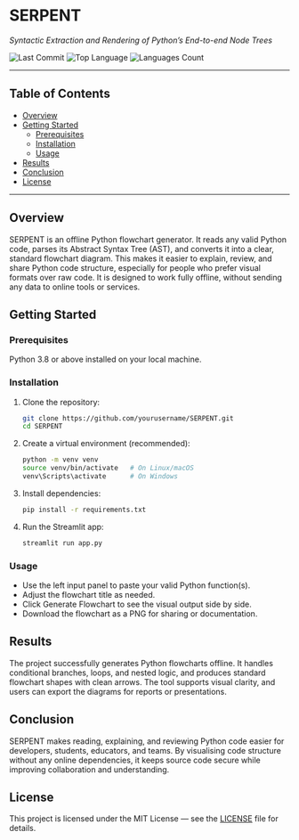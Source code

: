 # SERPENT

*Syntactic Extraction and Rendering of Python’s End-to-end Node Trees*

![Last Commit](https://img.shields.io/github/last-commit/Asifdotexe/SERPENT)
![Top Language](https://img.shields.io/github/languages/top/Asifdotexe/SERPENT)
![Languages Count](https://img.shields.io/github/languages/count/Asifdotexe/SERPENT)

---

## Table of Contents

- [Overview](#overview)
- [Getting Started](#getting-started)  
  - [Prerequisites](#prerequisites)  
  - [Installation](#installation)  
  - [Usage](#usage)
- [Results](#results)
- [Conclusion](#conclusion)
- [License](#license)

---

## Overview

SERPENT is an offline Python flowchart generator. It reads any valid Python code, parses its Abstract Syntax Tree (AST), and converts it into a clear, standard flowchart diagram. This makes it easier to explain, review, and share Python code structure, especially for people who prefer visual formats over raw code. It is designed to work fully offline, without sending any data to online tools or services.

## Getting Started

### Prerequisites
Python 3.8 or above installed on your local machine.

### Installation

1. Clone the repository:  
   ```bash
   git clone https://github.com/yourusername/SERPENT.git
   cd SERPENT
   ```

2. Create a virtual environment (recommended):
    ```bash
    python -m venv venv
    source venv/bin/activate   # On Linux/macOS
    venv\Scripts\activate      # On Windows
    ```

3. Install dependencies:
    ```bash
    pip install -r requirements.txt
    ```

4. Run the Streamlit app:
    ```bash
    streamlit run app.py
    ```

### Usage

* Use the left input panel to paste your valid Python function(s).
* Adjust the flowchart title as needed.
* Click Generate Flowchart to see the visual output side by side.
* Download the flowchart as a PNG for sharing or documentation.

## Results
The project successfully generates Python flowcharts offline. It handles conditional branches, loops, and nested logic, and produces standard flowchart shapes with clean arrows. The tool supports visual clarity, and users can export the diagrams for reports or presentations.

## Conclusion
SERPENT makes reading, explaining, and reviewing Python code easier for developers, students, educators, and teams. By visualising code structure without any online dependencies, it keeps source code secure while improving collaboration and understanding.

## License

This project is licensed under the MIT License — see the [LICENSE](./LICENSE) file for details.
